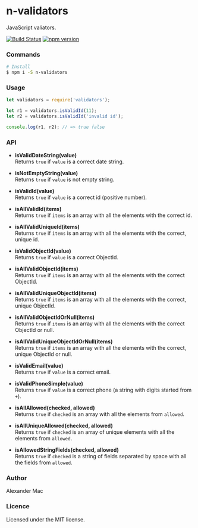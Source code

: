 # n-validators
JavaScript valiators.

[![Build Status](https://travis-ci.org/AlexanderMac/n-validators.svg?branch=master)](https://travis-ci.org/AlexanderMac/n-validators)
[![npm version](https://badge.fury.io/js/n-validators.svg)](https://badge.fury.io/js/n-validators)

### Commands

```sh
# Install
$ npm i -S n-validators
```

### Usage
```js
let validators = require('validators');

let r1 = validators.isValidId(11);
let r2 = validators.isValidId('invalid id');

console.log(r1, r2); // => true false
```

### API

- **isValidDateString(value)**<br>
Returns `true` if `value` is a correct date string.

- **isNotEmptyString(value)**<br>
Returns `true` if `value` is not empty string.

- **isValidId(value)**<br>
Returns `true` if `value` is a correct id (positive number).

- **isAllValidId(items)**<br>
Returns `true` if `items` is an array with all the elements with the correct id.

- **isAllValidUniqueId(items)**<br>
Returns `true` if `items` is an array with all the elements with the correct, unique id.

- **isValidObjectId(value)**<br>
Returns `true` if `value` is a correct ObjectId.

- **isAllValidObjectId(items)**<br>
Returns `true` if `items` is an array with all the elements with the correct ObjectId.

- **isAllValidUniqueObjectId(items)**<br>
Returns `true` if `items` is an array with all the elements with the correct, unique ObjectId.

- **isAllValidObjectIdOrNull(items)**<br>
Returns `true` if `items` is an array with all the elements with the correct ObjectId or null.

- **isAllValidUniqueObjectIdOrNull(items)**<br>
Returns `true` if `items` is an array with all the elements with the correct, unique ObjectId or null.

- **isValidEmail(value)**<br>
Returns `true` if `value` is a correct email.

- **isValidPhoneSimple(value)**<br>
Returns `true` if `value` is a correct phone (a string with digits started from `+`).

- **isAllAllowed(checked, allowed)**<br> 
Returns `true` if `checked` is an array with all the elements from `allowed`.

- **isAllUniqueAllowed(checked, allowed)**<br>
Returns `true` if `checked` is an array of unique elements with all the elements from `allowed`.

- **isAllowedStringFields(checked, allowed)**<br>
Returns `true` if `checked` is a string of fields separated by space with all the fields from `allowed`.


### Author
Alexander Mac

### Licence
Licensed under the MIT license.
